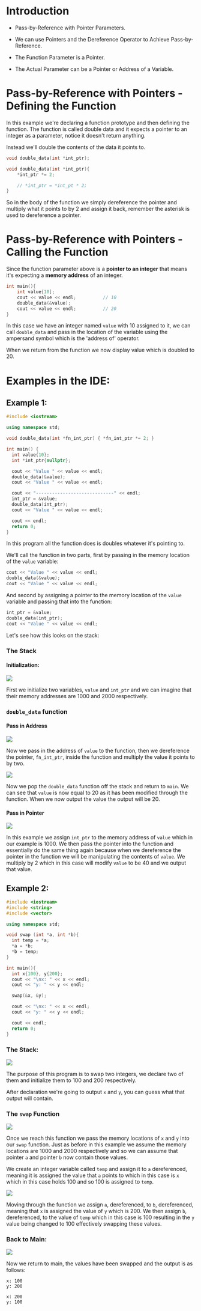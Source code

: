 # Introduction

- Pass-by-Reference with Pointer Parameters.

- We can use Pointers and the Dereference Operator to Achieve Pass-by-Reference.

- The Function Parameter is a Pointer.

- The Actual Parameter can be a Pointer or Address of a Variable.

# Pass-by-Reference with Pointers - Defining the Function

In this example we're declaring a function prototype and then defining the function. The function is called double data and it expects a pointer to an integer as a parameter, notice it doesn't return anything.

Instead we'll double the contents of the data it points to.

```cpp nums
void double_data(int *int_ptr);

void double_data(int *int_ptr){
	*int_ptr *= 2;

	// *int_ptr = *int_pt * 2;
}
```

So in the body of the function we simply dereference the pointer and multiply what it points to by 2 and assign it back, remember the asterisk is used to dereference a pointer. 
# Pass-by-Reference with Pointers - Calling the Function

Since the function parameter above is a **pointer to an integer** that means it's expecting a **memory address** of an integer. 

```cpp nums
int main(){
	int value{10];
	cout << value << endl;          // 10
	double_data(&value);
	cout << value << endl;          // 20       
}
```

In this case we have an integer named `value` with 10 assigned to it, we can call `double_data` and pass in the location of the variable using the ampersand symbol which is the 'address of' operator.

When we return from the function we now display value which is doubled to 20. 
# Examples in the IDE:

## Example 1:

```cpp nums
#include <iostream>

using namespace std;

void double_data(int *fn_int_ptr) { *fn_int_ptr *= 2; }

int main() {
  int value{10};
  int *int_ptr{nullptr};

  cout << "Value " << value << endl;
  double_data(&value);
  cout << "Value " << value << endl;

  cout << "-----------------------------" << endl;
  int_ptr = &value;
  double_data(int_ptr);
  cout << "Value " << value << endl;

  cout << endl;
  return 0;
}
```

In this program all the function does is doubles whatever it's pointing to.

We'll call the function in two parts, first by passing in the memory location of the `value` variable:

```cpp
cout << "Value " << value << endl;
double_data(&value);
cout << "Value " << value << endl;
```

And second by assigning a pointer to the memory location of the `value` variable and passing that into the function:

```cpp
int_ptr = &value;
double_data(int_ptr);
cout << "Value " << value << endl;
```

Let's see how this looks on the stack:
### The Stack

#### Initialization:

![](Pictures/Passing%20Pointers%20to%20Functions%20Initialization.png)

First we initialize two variables, `value` and `int_ptr` and we can imagine that their memory addresses are 1000 and 2000 respectively.

### `double_data` function

#### Pass in Address

![](Pictures/Passing%20Pointers%20to%20Functions%20-%20double_data%20function.png)

Now we pass in the address of `value` to the function, then we dereference the pointer, `fn_int_ptr`, inside the function and multiply the value it points to by two. 

![](Pictures/Passing%20Pointers%20to%20Functions%20-%20pop%20double_data%20off.png)

Now we pop the `double_data` function off the stack and return to `main`. We can see that `value` is now equal to 20 as it has been modified through the function. When we now output the value the output will be 20.

#### Pass in Pointer

![](Pictures/Passing%20Pointers%20to%20Functions%20-%20Passing%20Pointer.png)

In this example we assign `int_ptr` to the memory address of `value` which in our example is 1000. We then pass the pointer into the function and essentially do the same thing again because when we dereference the pointer in the function we will be manipulating the contents of `value`. We multiply by 2 which in this case will modify `value` to be 40 and we output that value.

## Example 2:

```cpp nums
#include <iostream>
#include <string>
#include <vector>

using namespace std;

void swap (int *a, int *b){
  int temp = *a;
  *a = *b;
  *b = temp;
}

int main(){
  int x{100}, y{200};
  cout << "\nx: " << x << endl;
  cout << "y: " << y << endl;

  swap(&x, &y);

  cout << "\nx: " << x << endl;
  cout << "y: " << y << endl;

  cout << endl;
  return 0;
}
```

### The Stack:

![](Pictures/Passing%20Pointers%20to%20Functions%20-%20The%20stack.png)

The purpose of this program is to swap two integers, we declare two of them and initialize them to 100 and 200 respectively. 

After declaration we're going to output `x` and `y`, you can guess what that output will contain.

### The `swap` Function

![](Pictures/Passing%20Pointers%20to%20Functions%20-%20Swap%20Function.png)

Once we reach this function we pass the memory locations of `x` and `y` into our `swap` function. Just as before in this example we assume the memory locations are 1000 and 2000 respectively and so we can assume that pointer `a` and pointer `b` now contain those values. 

We create an integer variable called `temp` and assign it to `a` dereferenced, meaning it is assigned the value that `a` points to which in this case is `x` which in this case holds 100 and so 100 is assigned to `temp`.

![](Pictures/Passing%20Pointers%20to%20Functions%20-%20Swap%20Function%20Completion.png)

Moving through the function we assign `a`, dereferenced, to `b`, dereferenced, meaning that `x` is assigned the value of `y` which is 200. We then assign `b`, dereferenced, to the value of `temp` which in this case is 100 resulting in the `y` value being changed to 100 effectively swapping these values.

### Back to Main:

![](Pictures/Passing%20Pointers%20to%20Functions%20-%20Back%20To%20Main.png)

Now we return to main, the values have been swapped and the output is as follows:

```
x: 100
y: 200

x: 200
y: 100
```

